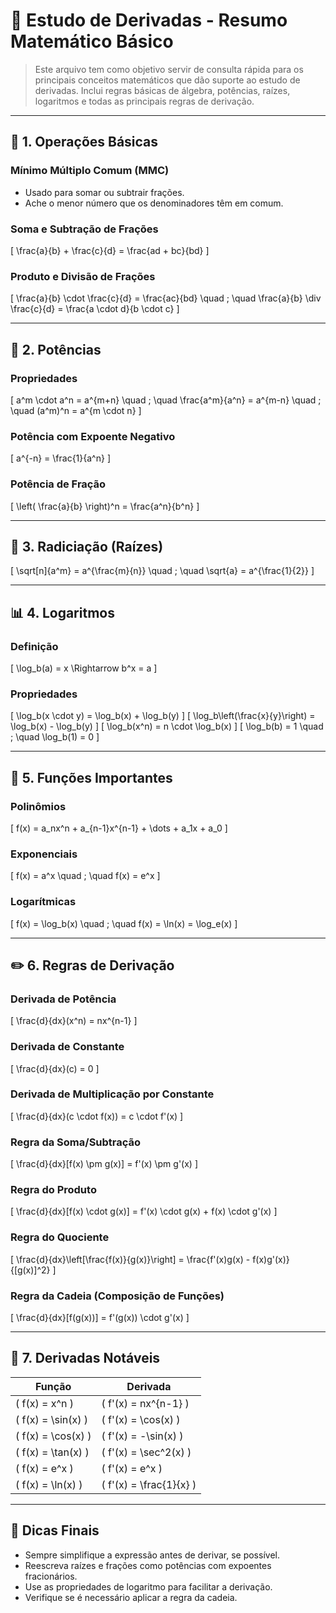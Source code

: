 
# 📘 Estudo de Derivadas - Resumo Matemático Básico

> Este arquivo tem como objetivo servir de consulta rápida para os principais conceitos matemáticos que dão suporte ao estudo de derivadas. Inclui regras básicas de álgebra, potências, raízes, logaritmos e todas as principais regras de derivação.

---

## 🔢 1. Operações Básicas

### Mínimo Múltiplo Comum (MMC)
- Usado para somar ou subtrair frações.
- Ache o menor número que os denominadores têm em comum.

### Soma e Subtração de Frações
\[
\frac{a}{b} + \frac{c}{d} = \frac{ad + bc}{bd}
\]

### Produto e Divisão de Frações
\[
\frac{a}{b} \cdot \frac{c}{d} = \frac{ac}{bd}
\quad ; \quad
\frac{a}{b} \div \frac{c}{d} = \frac{a \cdot d}{b \cdot c}
\]

---

## 🧮 2. Potências

### Propriedades
\[
a^m \cdot a^n = a^{m+n}
\quad ; \quad
\frac{a^m}{a^n} = a^{m-n}
\quad ; \quad
(a^m)^n = a^{m \cdot n}
\]

### Potência com Expoente Negativo
\[
a^{-n} = \frac{1}{a^n}
\]

### Potência de Fração
\[
\left( \frac{a}{b} \right)^n = \frac{a^n}{b^n}
\]

---

## 📐 3. Radiciação (Raízes)

\[
\sqrt[n]{a^m} = a^{\frac{m}{n}}
\quad ; \quad
\sqrt{a} = a^{\frac{1}{2}}
\]

---

## 📊 4. Logaritmos

### Definição
\[
\log_b(a) = x \Rightarrow b^x = a
\]

### Propriedades
\[
\log_b(x \cdot y) = \log_b(x) + \log_b(y)
\]
\[
\log_b\left(\frac{x}{y}\right) = \log_b(x) - \log_b(y)
\]
\[
\log_b(x^n) = n \cdot \log_b(x)
\]
\[
\log_b(b) = 1
\quad ; \quad
\log_b(1) = 0
\]

---

## 📘 5. Funções Importantes

### Polinômios
\[
f(x) = a_nx^n + a_{n-1}x^{n-1} + \dots + a_1x + a_0
\]

### Exponenciais
\[
f(x) = a^x
\quad ; \quad
f(x) = e^x
\]

### Logarítmicas
\[
f(x) = \log_b(x)
\quad ; \quad
f(x) = \ln(x) = \log_e(x)
\]

---

## ✏️ 6. Regras de Derivação

### Derivada de Potência
\[
\frac{d}{dx}(x^n) = nx^{n-1}
\]

### Derivada de Constante
\[
\frac{d}{dx}(c) = 0
\]

### Derivada de Multiplicação por Constante
\[
\frac{d}{dx}(c \cdot f(x)) = c \cdot f'(x)
\]

### Regra da Soma/Subtração
\[
\frac{d}{dx}[f(x) \pm g(x)] = f'(x) \pm g'(x)
\]

### Regra do Produto
\[
\frac{d}{dx}[f(x) \cdot g(x)] = f'(x) \cdot g(x) + f(x) \cdot g'(x)
\]

### Regra do Quociente
\[
\frac{d}{dx}\left[\frac{f(x)}{g(x)}\right] = \frac{f'(x)g(x) - f(x)g'(x)}{[g(x)]^2}
\]

### Regra da Cadeia (Composição de Funções)
\[
\frac{d}{dx}[f(g(x))] = f'(g(x)) \cdot g'(x)
\]

---

## 🧠 7. Derivadas Notáveis

| Função              | Derivada                   |
|---------------------|----------------------------|
| \( f(x) = x^n \)    | \( f'(x) = nx^{n-1} \)      |
| \( f(x) = \sin(x) \) | \( f'(x) = \cos(x) \)       |
| \( f(x) = \cos(x) \) | \( f'(x) = -\sin(x) \)      |
| \( f(x) = \tan(x) \) | \( f'(x) = \sec^2(x) \)     |
| \( f(x) = e^x \)     | \( f'(x) = e^x \)           |
| \( f(x) = \ln(x) \)  | \( f'(x) = \frac{1}{x} \)   |

---

## 📌 Dicas Finais

- Sempre simplifique a expressão antes de derivar, se possível.
- Reescreva raízes e frações como potências com expoentes fracionários.
- Use as propriedades de logaritmo para facilitar a derivação.
- Verifique se é necessário aplicar a regra da cadeia.
